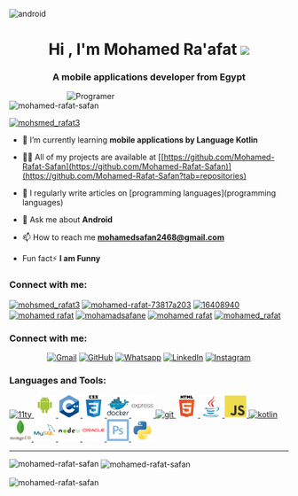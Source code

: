 
![android](https://user-images.githubusercontent.com/76782050/176039454-50f1383e-4c86-4e79-9635-45749ee51508.gif)
<h1 align="center">Hi , I'm Mohamed Ra'afat <img src="https://media.giphy.com/media/hvRJCLFzcasrR4ia7z/giphy.gif" width="35"></h1>
<h3 align="center">A mobile applications developer from Egypt</h3>

<img src="https://cdn.dribbble.com/users/926537/screenshots/4502924/media/18181eb39eec9784db256e246954adba.gif" alt="Programer" align="right" width="400">

<p align="left"> <img src="https://komarev.com/ghpvc/?username=mohamed-rafat-safan&label=Profile%20views&color=0e75b6&style=flat" alt="mohamed-rafat-safan" /> </p>

<p align="left"> <a href="https://twitter.com/mohsmed_rafat3" target="blank"><img src="https://img.shields.io/twitter/follow/mohsmed_rafat3?logo=twitter&style=for-the-badge" alt="mohsmed_rafat3" /></a> </p>

- 🌱 I’m currently learning **mobile applications by Language Kotlin**

- 👨‍💻 All of my projects are available at [[https://github.com/Mohamed-Rafat-Safan](https://github.com/Mohamed-Rafat-Safan)](https://github.com/Mohamed-Rafat-Safan?tab=repositories)

- 📝 I regularly write articles on [programming languages](programming languages)

- 💬 Ask me about **Android**

- 📫 How to reach me **mohamedsafan2468@gmail.com**

- Fun fact⚡ **I am Funny**


<h3 align="left">Connect with me:</h3>
<p align="left">
<a href="https://twitter.com/mohsmed_rafat3" target="blank"><img align="center" src="https://raw.githubusercontent.com/rahuldkjain/github-profile-readme-generator/master/src/images/icons/Social/twitter.svg" alt="mohsmed_rafat3" height="30" width="40" /></a>
<a href="https://linkedin.com/in/mohamed-rafat-73817a203" target="blank"><img align="center" src="https://raw.githubusercontent.com/rahuldkjain/github-profile-readme-generator/master/src/images/icons/Social/linked-in-alt.svg" alt="mohamed-rafat-73817a203" height="30" width="40" /></a>
<a href="https://stackoverflow.com/users/16408940" target="blank"><img align="center" src="https://raw.githubusercontent.com/rahuldkjain/github-profile-readme-generator/master/src/images/icons/Social/stack-overflow.svg" alt="16408940" height="30" width="40" /></a>
<a href="https://fb.com/mohamed rafat" target="blank"><img align="center" src="https://raw.githubusercontent.com/rahuldkjain/github-profile-readme-generator/master/src/images/icons/Social/facebook.svg" alt="mohamed rafat" height="30" width="40" /></a>
<a href="https://instagram.com/mohamadsafane" target="blank"><img align="center" src="https://raw.githubusercontent.com/rahuldkjain/github-profile-readme-generator/master/src/images/icons/Social/instagram.svg" alt="mohamadsafane" height="30" width="40" /></a>
<a href="https://www.youtube.com/c/mohamed rafat" target="blank"><img align="center" src="https://raw.githubusercontent.com/rahuldkjain/github-profile-readme-generator/master/src/images/icons/Social/youtube.svg" alt="mohamed rafat" height="30" width="40" /></a>
<a href="https://codeforces.com/profile/mohamed_rafat" target="blank"><img align="center" src="https://raw.githubusercontent.com/rahuldkjain/github-profile-readme-generator/master/src/images/icons/Social/codeforces.svg" alt="mohamed_rafat" height="30" width="40" /></a>
</p>



<h3 align="left">Connect with me:</h3>
<p align="center">
	<a href="mailto:mohamedsafan2468@gmail.com"><img img src="https://img.shields.io/badge/gmail-%23EA4335.svg?style=plastic&logo=gmail&logoColor=white" alt="Gmail"/></a>
	<a href="https://github.com/Mohamed-Rafat-Safan"><img src="https://img.shields.io/badge/github-%23181717.svg?style=plastic&logo=github&logoColor=white" alt="GitHub"/></a>
	<a href="https://wa.me/0201142726596"><img src="https://img.shields.io/badge/whatsapp-%2325D366.svg?style=plastic&logo=whatsapp&logoColor=white" alt="Whatsapp"/></a>
	<a href="https://www.linkedin.com/in/mohamed-rafat-73817a203/"><img src="https://img.shields.io/badge/linkedin-%230A66C2.svg?style=plastic&logo=linkedin&logoColor=white" alt="LinkedIn"/></a>
	<a href="https://www.facebook.com/profile.php?id=100014307460850" alt="Facebook"/></a>
	<a href="https://www.instagram.com/mohamadsafane/"><img src="https://img.shields.io/badge/instagram-%23E4405F.svg?style=plastic&logo=instagram&logoColor=white" alt="Instagram"/></a>
</p>



<h3 align="left">Languages and Tools:</h3>
<p align="left"> <a href="https://www.11ty.dev/" target="_blank" rel="noreferrer"> <img src="https://gist.githubusercontent.com/vivek32ta/c7f7bf583c1fb1c58d89301ea40f37fd/raw/f4c85cce5790758286b8f155ef9a177710b995df/11ty.svg" alt="11ty" width="40" height="40"/> </a> <a href="https://developer.android.com" target="_blank" rel="noreferrer"> <img src="https://raw.githubusercontent.com/devicons/devicon/master/icons/android/android-original-wordmark.svg" alt="android" width="40" height="40"/> </a> <a href="https://www.w3schools.com/cpp/" target="_blank" rel="noreferrer"> <img src="https://raw.githubusercontent.com/devicons/devicon/master/icons/cplusplus/cplusplus-original.svg" alt="cplusplus" width="40" height="40"/> </a> <a href="https://www.w3schools.com/css/" target="_blank" rel="noreferrer"> <img src="https://raw.githubusercontent.com/devicons/devicon/master/icons/css3/css3-original-wordmark.svg" alt="css3" width="40" height="40"/> </a> <a href="https://www.docker.com/" target="_blank" rel="noreferrer"> <img src="https://raw.githubusercontent.com/devicons/devicon/master/icons/docker/docker-original-wordmark.svg" alt="docker" width="40" height="40"/> </a> <a href="https://expressjs.com" target="_blank" rel="noreferrer"> <img src="https://raw.githubusercontent.com/devicons/devicon/master/icons/express/express-original-wordmark.svg" alt="express" width="40" height="40"/> </a> <a href="https://git-scm.com/" target="_blank" rel="noreferrer"> <img src="https://www.vectorlogo.zone/logos/git-scm/git-scm-icon.svg" alt="git" width="40" height="40"/> </a> <a href="https://www.w3.org/html/" target="_blank" rel="noreferrer"> <img src="https://raw.githubusercontent.com/devicons/devicon/master/icons/html5/html5-original-wordmark.svg" alt="html5" width="40" height="40"/> </a> <a href="https://www.java.com" target="_blank" rel="noreferrer"> <img src="https://raw.githubusercontent.com/devicons/devicon/master/icons/java/java-original.svg" alt="java" width="40" height="40"/> </a> <a href="https://developer.mozilla.org/en-US/docs/Web/JavaScript" target="_blank" rel="noreferrer"> <img src="https://raw.githubusercontent.com/devicons/devicon/master/icons/javascript/javascript-original.svg" alt="javascript" width="40" height="40"/> </a> <a href="https://kotlinlang.org" target="_blank" rel="noreferrer"> <img src="https://www.vectorlogo.zone/logos/kotlinlang/kotlinlang-icon.svg" alt="kotlin" width="40" height="40"/> </a> <a href="https://www.mongodb.com/" target="_blank" rel="noreferrer"> <img src="https://raw.githubusercontent.com/devicons/devicon/master/icons/mongodb/mongodb-original-wordmark.svg" alt="mongodb" width="40" height="40"/> </a> <a href="https://www.mysql.com/" target="_blank" rel="noreferrer"> <img src="https://raw.githubusercontent.com/devicons/devicon/master/icons/mysql/mysql-original-wordmark.svg" alt="mysql" width="40" height="40"/> </a> <a href="https://nodejs.org" target="_blank" rel="noreferrer"> <img src="https://raw.githubusercontent.com/devicons/devicon/master/icons/nodejs/nodejs-original-wordmark.svg" alt="nodejs" width="40" height="40"/> </a> <a href="https://www.oracle.com/" target="_blank" rel="noreferrer"> <img src="https://raw.githubusercontent.com/devicons/devicon/master/icons/oracle/oracle-original.svg" alt="oracle" width="40" height="40"/> </a> <a href="https://www.photoshop.com/en" target="_blank" rel="noreferrer"> <img src="https://raw.githubusercontent.com/devicons/devicon/master/icons/photoshop/photoshop-line.svg" alt="photoshop" width="40" height="40"/> </a> <a href="https://www.python.org" target="_blank" rel="noreferrer"> <img src="https://raw.githubusercontent.com/devicons/devicon/master/icons/python/python-original.svg" alt="python" width="40" height="40"/> </a> </p>


<hr>


<p><img align="left" src="https://github-readme-stats.vercel.app/api/top-langs?username=mohamed-rafat-safan&show_icons=true&locale=en&layout=compact&theme=radical" alt="mohamed-rafat-safan" /></p>


<p>&nbsp;<img align="center" src="https://github-readme-stats.vercel.app/api?username=mohamed-rafat-safan&show_icons=true&locale=en&theme=radical" alt="mohamed-rafat-safan" />

</br> 
<p><img align="center" src="https://github-readme-streak-stats.herokuapp.com/?user=mohamed-rafat-safan&&theme=radical" alt="mohamed-rafat-safan" /></p>

